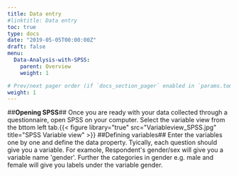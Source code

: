 ```yaml
---
title: Data entry
#linktitle: Data entry
toc: true
type: docs
date: "2019-05-05T00:00:00Z"
draft: false
menu:
  Data-Analysis-with-SPSS:
    parent: Overview
    weight: 1

# Prev/next pager order (if `docs_section_pager` enabled in `params.toml`)
weight: 1
---
```

##**Opening SPSS**##
Once you are ready with your data collected through a questionnaire, open SPSS on your computer. Select the variable view from the bttom left tab.{{< figure library="true" src="Variableview_SPSS.jpg" title="SPSS Variable view" >}}
##Defining variables##
Enter the variables one by one and define the data property. Tyically, each question should give you a variable. For examole, Respondent's gender/sex will give you a variable name 'gender'. Further the categories in gender e.g. male and female will give you labels under the variable gender.

